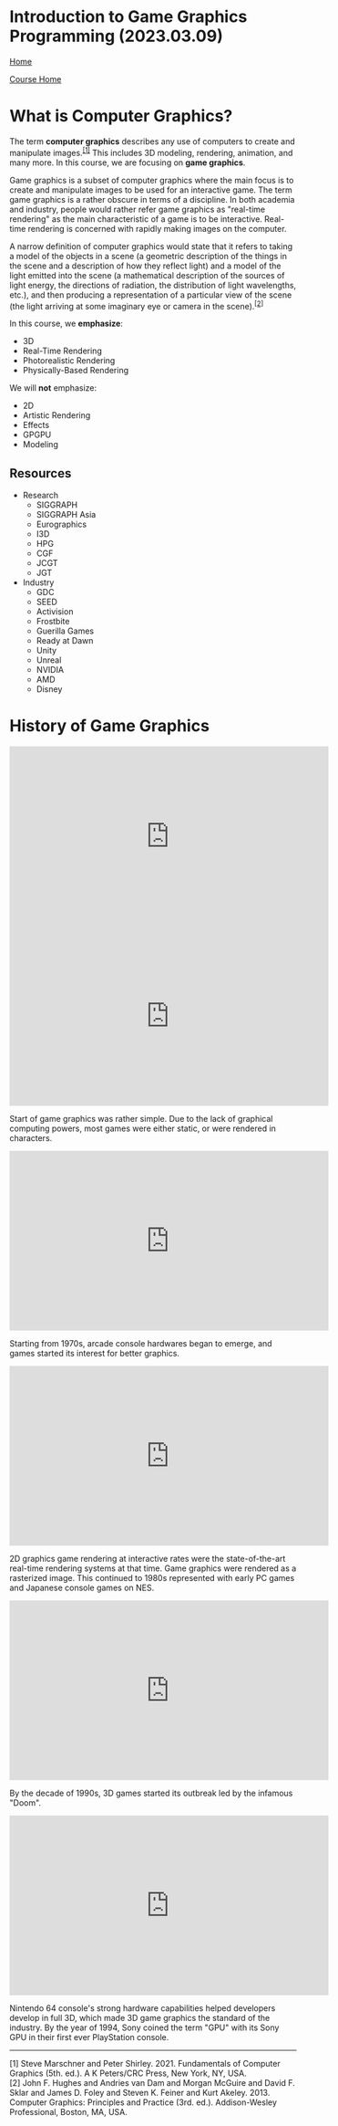 # Introduction to Game Graphics Programming (2023.03.09)
[Home](/)

[Course Home](/Notes/2023/03/Korean/GameGraphicsProgramming.md)

#  What is Computer Graphics?

The term **computer graphics** describes any use of computers to create and manipulate images.<sup><a href="#footnote_1">[1]</a></sup> This includes 3D modeling, rendering, animation, and many more. In this course, we are focusing on **game graphics**.

Game graphics is a subset of computer graphics where the main focus is to create and manipulate images to be used for an interactive game. The term game graphics is a rather obscure in terms of a discipline. In both academia and industry, people would rather refer game graphics as "real-time rendering" as the main characteristic of a game is to be interactive. Real-time rendering is concerned with rapidly making images on the computer.

A narrow definition of computer graphics would state that it refers to taking a model of the objects in a scene (a geometric description of the things in the scene and a description of how they reflect light) and a model of the light emitted into the scene (a mathematical description of the sources of light energy, the directions of radiation, the distribution of light wavelengths, etc.), and then producing a representation of a particular view of the scene (the light arriving at some imaginary eye or camera in the scene).<sup><a href="#footnote_2">[2]</a></sup>

In this course, we **emphasize**:
* 3D
* Real-Time Rendering
* Photorealistic Rendering
* Physically-Based Rendering

We will **not** emphasize:
* 2D
* Artistic Rendering
* Effects
* GPGPU
* Modeling

## Resources

* Research
  * SIGGRAPH
  * SIGGRAPH Asia
  * Eurographics
  * I3D
  * HPG
  * CGF
  * JCGT
  * JGT
* Industry
  * GDC
  * SEED
  * Activision
  * Frostbite
  * Guerilla Games
  * Ready at Dawn
  * Unity
  * Unreal
  * NVIDIA
  * AMD
  * Disney

# History of Game Graphics

<iframe width="560" height="315" src="https://www.youtube.com/embed/1EWQYAfuMYw?start=846" title="YouTube video player" frameborder="0" allow="accelerometer; autoplay; clipboard-write; encrypted-media; gyroscope; picture-in-picture; web-share" allowfullscreen></iframe>

<iframe width="560" height="315" src="https://www.youtube.com/embed/XDB6gpjqins?start=44" title="YouTube video player" frameborder="0" allow="accelerometer; autoplay; clipboard-write; encrypted-media; gyroscope; picture-in-picture; web-share" allowfullscreen></iframe>

Start of game graphics was rather simple. Due to the lack of graphical computing powers, most games were either static, or were rendered in characters.

<iframe width="560" height="315" src="https://www.youtube.com/embed/e4VRgY3tkh0" title="YouTube video player" frameborder="0" allow="accelerometer; autoplay; clipboard-write; encrypted-media; gyroscope; picture-in-picture; web-share" allowfullscreen></iframe>

Starting from 1970s, arcade console hardwares began to emerge, and games started its interest for better graphics.

<iframe width="560" height="315" src="https://www.youtube.com/embed/MU4psw3ccUI?start=7" title="YouTube video player" frameborder="0" allow="accelerometer; autoplay; clipboard-write; encrypted-media; gyroscope; picture-in-picture; web-share" allowfullscreen></iframe>

2D graphics game rendering at interactive rates were the state-of-the-art real-time rendering systems at that time. Game graphics were rendered as a rasterized image. This continued to 1980s represented with early PC games and Japanese console games on NES.

<iframe width="560" height="315" src="https://www.youtube.com/embed/Q4GiCg_m8wA?start=11" title="YouTube video player" frameborder="0" allow="accelerometer; autoplay; clipboard-write; encrypted-media; gyroscope; picture-in-picture; web-share" allowfullscreen></iframe>

By the decade of 1990s, 3D games started its outbreak led by the infamous "Doom".

<iframe width="560" height="315" src="https://www.youtube.com/embed/vT3AaQ77ges?start=27" title="YouTube video player" frameborder="0" allow="accelerometer; autoplay; clipboard-write; encrypted-media; gyroscope; picture-in-picture; web-share" allowfullscreen></iframe>

Nintendo 64 console's strong hardware capabilities helped developers develop in full 3D, which made 3D game graphics the standard of the industry. By the year of 1994, Sony coined the term "GPU" with its Sony GPU in their first ever PlayStation console.



---

<div id="footnote_1">[1] Steve Marschner and Peter Shirley. 2021. Fundamentals of Computer Graphics (5th. ed.). A K Peters/CRC Press, New York, NY, USA.</div>
<div id="footnote_2">[2] John F. Hughes and Andries van Dam and Morgan McGuire and David F. Sklar and James D. Foley and Steven K. Feiner and Kurt Akeley. 2013. Computer Graphics: Principles and Practice (3rd. ed.). Addison-Wesley Professional, Boston, MA, USA.</div>
